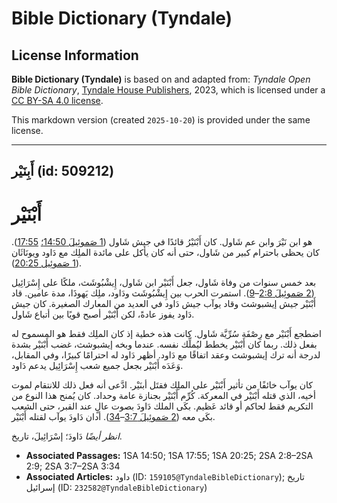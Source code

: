 # Bible Dictionary (Tyndale)

## License Information

**Bible Dictionary (Tyndale)** is based on and adapted from: _Tyndale Open Bible Dictionary_, [Tyndale House Publishers](https://tyndaleopenresources.com/), 2023, which is licensed under a [CC BY-SA 4.0 license](https://creativecommons.org/licenses/by-sa/4.0/legalcode.en).

This markdown version (created `2025-10-20`) is provided under the same license.



--------------------------------

## أَبِنَيْر (id: 509212)

أَبْنَيْر
=========

هو ابن نَيْرَ وابن عم شَاول. كان أَبْنَيْرُ قائدًا في جيش شَاول ([1 صَموئِيلَ 14:50؛](https://ref.ly/1Sam14:50) [17:55](https://ref.ly/1Sam17:55)). كان يحظى باحترام كبير من شَاول، حتى أنه كان يأكل على مائدة الملِك مع دَاود ويونَاثَان ([1 صَموئِيل 20:25](https://ref.ly/1Sam20:25)).

بعد خمس سنوات من وفاة شَاول، جعل أَبْنَيْر ابن شَاول، إِيشْبُوشَث، ملكًا على إِسْرَائِيل ([2 صَموئِيلَ 2:8](https://ref.ly/2Sam2:8-2Sam2:9)–[9](https://ref.ly/2Sam2:8-2Sam2:9)). استمرت الحرب بين إِيشْبُوشَث ودَاود، ملِك يَهوذَا، مدة عامين. قاد أَبْنَيْر جيش إيشبوشث وقاد يوآب جيش دَاود في العديد من المعارك الصغيرة. كان جيش دَاود يفوز عادةً، لكن أَبْنَيْر أصبح قويًا بين أتباع شَاول.

اضطجع أَبْنَيْر مع رِصْفَة سُرِّيَّة شَاول. كانت هذه خطية إذ كان الملِك فقط هو المسموح له بفعل ذلك. ربما كان أَبْنَيْر يخطط ليُملِّك نفسه. عندما وبخه إيشبوشث، غضب أَبْنَيْر بشدة لدرجة أنه ترك إيشبوشث وعقد اتفاقًا مع دَاود. أظهر دَاود له احترامًا كبيرًا، وفي المقابل، وَعَدَه أَبْنَيْر بجعل جميع شعب إِسْرَائِيل يدعم دَاود.

كان يوآب خائفًا من تأثير أَبْنَيْر على الملِك فقتَل أبنَيْر. ادَّعى أنه فعل ذلك للانتقام لموت أخيه، الذي قتله أَبْنَيْر في المعركة. كُرِّم أَبْنَيْر بجنازة عامة وحداد. كان يُمنح هذا النوع من التكريم فقط لحاكم أو قائد عَظيم. بكَى الملك دَاودَ بصوت عالٍ عند القبر، حتى الشعب بكَى معه ([2 صَموئِيلَ 3:7](https://ref.ly/2Sam3:7-2Sam3:34)–[34](https://ref.ly/2Sam3:7-2Sam3:34)). أدان دَاودَ يوآب لقتله أَبْنَيْر.

*انظر أيضًا* دَاودَ؛ إسْرَائِيلَ، تاريخ.

* **Associated Passages:** 1SA 14:50; 1SA 17:55; 1SA 20:25; 2SA 2:8–2SA 2:9; 2SA 3:7–2SA 3:34
* **Associated Articles:** داود (ID: `159105@TyndaleBibleDictionary`); تاريخ إسرائيل (ID: `232582@TyndaleBibleDictionary`)


